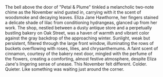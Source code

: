 The bell above the door of "Petal & Plume" tinkled a melancholic two-note chime as the November wind gusted in, carrying with it the scent of woodsmoke and decaying leaves.  Eliza Jane Hawthorne, her fingers stained a delicate shade of lilac from conditioning hydrangeas, glanced up from her work.  The shop, nestled between a dusty antique store and a perpetually bustling bakery on Oak Street, was a haven of warmth and vibrant color against the gray backdrop of the approaching winter.  Sunlight, weak but persistent, filtered through the large front window, illuminating the rows of buckets overflowing with roses, lilies, and chrysanthemums.  A faint scent of cinnamon, courtesy of the bakery next door, mingled with the perfume of the flowers, creating a comforting, almost festive atmosphere, despite Eliza Jane's lingering sense of unease. This November felt different. Colder. Quieter.  Like something was waiting just around the corner.
